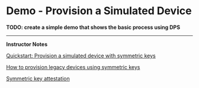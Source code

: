 # Demo - Provision a Simulated Device



**TODO: create a simple demo that shows the basic process using DPS**




---

**Instructor Notes**

[Quickstart: Provision a simulated device with symmetric keys](https://docs.microsoft.com/en-us/azure/iot-dps/quick-create-simulated-device-symm-key)

[How to provision legacy devices using symmetric keys](https://docs.microsoft.com/en-us/azure/iot-dps/how-to-legacy-device-symm-key)

[Symmetric key attestation](https://docs.microsoft.com/en-us/azure/iot-dps/concepts-symmetric-key-attestation)
